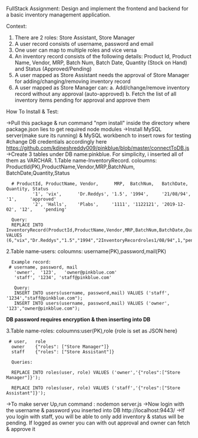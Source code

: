 FullStack Assignment:
Design and implement the frontend and backend for a basic inventory management
application.

Context:
1. There are 2 roles: Store Assistant, Store Manager
2. A user record consists of username, password and email
3. One user can map to multiple roles and vice versa
4. An inventory record consists of the following details: Product Id, Product Name,
Vendor, MRP, Batch Num, Batch Date, Quantity (Stock on Hand) and Status
(Approved/Pending)
5. A user mapped as Store Assistant needs the approval of Store Manager for
adding/changing/removing inventory record
6. A user mapped as Store Manager can:
  a. Add/change/remove inventory record without any approval (auto-approved)
  b. Fetch the list of all inventory items pending for approval and approve them


How To Install & Test:

->Pull this package & run command "npm install" inside the directory where package.json lies to get required node modules
->Install MySQL server(make sure its running) & MySQL workbench to insert rows for testing
      #change DB credentials accordingly here https://github.com/kdineshreddy009/pinkblue/blob/master/connectToDB.js
->Create 3 tables under DB name:pinkblue. For simplicity, i inserted all of them as VARCHAR.
   1.Table name-InventoryRecord. 
     coloumns: ProductId(PK),ProductName,Vendor,MRP,BatchNum, BatchDate,Quantity,Status
     
      # ProductId, ProductName, Vendor,      MRP,  BatchNum,   BatchDate,   Quantity, Status
              '1', 'vix',      'Dr.Reddys', '1.5', '1994',     '21/08/94',   '1',     'approved'
              '2', 'Halls',    'Plabs',     '1111', '1122121', '2019-12-02', '12',    'pending'
      
      Query:
      REPLACE INTO InventoryRecord(ProductId,ProductName,Vendor,MRP,BatchNum,BatchDate,Quantity,Status) VALUES (6,"vix","Dr.Reddys","1.5","1994","2InventoryRecordroles1/08/94",1,"pending");


   2.Table name-users:
     coloumns: username(PK),password,mail(PK)
          
      Example record:
     # username, password, mail
       'owner',  '123',   'owner@pinkblue.com'
       'staff', '1234', 'staff@pinkblue.com'
       
       Query:
       INSERT INTO users(username, password,mail) VALUES ('staff', '1234',"staff@pinkblue.com");
       INSERT INTO users(username, password,mail) VALUES ('owner', '123',"owner@pinkblue.com");
**DB password requires encryption & then inserting into DB**

   3.Table name-roles:
     coloumns:user(PK),role {role is set as JSON here}
   
     # user,   role
      owner	   {"roles": ["Store Manager"]}
      staff	   {"roles": ["Store Assistant"]}

      Queries:
      
      REPLACE INTO roles(user, role) VALUES ('owner','{"roles":["Store Manager"]}');
      
      REPLACE INTO roles(user, role) VALUES ('staff','{"roles":["Store Assistant"]}');
      
      
->To make server Up,run command : nodemon server.js 
->Now login with the username & password you inserted into DB http://localhost:9443/
->If you login with staff, you will be able to only add inventory & status will be pending. If logged as owner you can with out approval and owner can fetch & approve it
